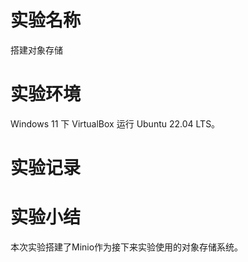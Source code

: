 # 实验名称

搭建对象存储

# 实验环境

Windows 11 下 VirtualBox 运行 Ubuntu 22.04 LTS。

# 实验记录

# 实验小结

本次实验搭建了Minio作为接下来实验使用的对象存储系统。